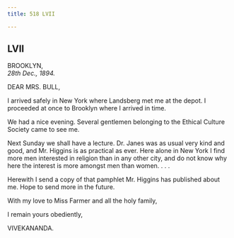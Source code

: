 ```yaml
---
title: 518 LVII

---
```

  

  


## LVII

BROOKLYN,  
*28th Dec., 1894.*

DEAR MRS. BULL,

I arrived safely in New York where Landsberg met me at the depot. I
proceeded at once to Brooklyn where I arrived in time.

We had a nice evening. Several gentlemen belonging to the Ethical
Culture Society came to see me.

Next Sunday we shall have a lecture. Dr. Janes was as usual very kind
and good, and Mr. Higgins is as practical as ever. Here alone in New
York I find more men interested in religion than in any other city, and
do not know why here the interest is more amongst men than women. . . .

Herewith I send a copy of that pamphlet Mr. Higgins has published about
me. Hope to send more in the future.

With my love to Miss Farmer and all the holy family,

I remain yours obediently,

VIVEKANANDA.